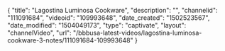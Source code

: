 {
    "title": "Lagostina Luminosa Cookware",
    "description": "",
    "channelid": "111091684",
    "videoid": "109993648",
    "date_created": "1502523567",
    "date_modified": "1504049173",
    "type": "captivate",
    "layout": "channelVideo",
    "url": "\/bbbusa-latest-videos\/lagostina-luminosa-cookware-3-notes\/111091684-109993648"
}